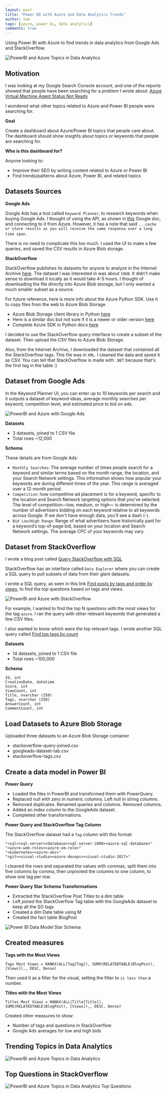 ```yaml
---
layout: post
title: "Power BI with Azure and Data Analytics Trends"
author: tom
tags: [azure, power bi, data analytics]
comments: true
---
```


Using Power BI with Azure to find trends in data analytics from Google Ads and StackOverflow.

![PowerBI and Azure Topics in Data Analytics](/assets/images/powerbi-azure-topics-data-analytics-dashboard.png)

## Motivation

I was looking at my Google Search Console account, and one of the reports showed that people have been searching for a problem I wrote about: [Azure Virtual Machine Agent Status Not Ready](../azure-vm-agent-status-is-not-ready/)

I wondered what other topics related to Azure and Power BI people were searching for.

**Goal**

Create a dashboard about Azure/Power BI topics that people care about. The dashboard should show insights about topics or keywords that people are searching for.

**Who is this dashboard for?**

Anyone looking to:

* Improve their SEO by writing content related to Azure or Power BI
* Find trends/patterns about Azure, Power BI, and related topics

## Datasets Sources

**Google Ads**

Google Ads has a tool called `Keyword Planner`, to research keywords when buying Google Ads. I thought of using the API, as shown in [this](https://developers.google.com/google-ads/api/docs/keyword-planning/overview) Google doc, and connecting to it from Azure. However, it has a note that said `...cache or store results as you will receive the same response over a long time span`.

There is no need to complicate this too much. I used the UI to make a few queries, and saved the CSV results in Azure Blob storage.

**StackOverflow**

StackOverflow publishes its datasets for anyone to analyze in the Internet Archive [here](https://archive.org/download/stackexchange). The dataset I was interested in was about `19GB`. It didn't make sense to download it locally as it would take 4-5 hours. I thought of downloading the file directly into Azure Blob storage, but I only wanted a much smaller subset as a source.

For future reference, here is more info about the Azure Python SDK. Use it to copy files from the web to Azure Blob Storage.

* Azure Blob Storage client library in Python [here](https://learn.microsoft.com/en-us/azure/storage/blobs/storage-quickstart-blobs-python?tabs=managed-identity%2Croles-azure-portal%2Csign-in-azure-cli)
* Here is a similar doc but not sure if it is a newer or older version [here](https://learn.microsoft.com/en-us/python/api/overview/azure/storage-blob-readme?view=azure-python)
* Complete Azure SDK in Python docs [here](https://learn.microsoft.com/en-us/azure/developer/python/sdk/azure-sdk-overview)

I decided to use the StackOverflow query interface to create a subset of the dataset. Then upload the CSV files to Azure Blob Storage.

Also, from the Internet Archive, I downloaded the dataset that contained all the StackOverflow tags. This file was in `XML`. I cleaned the data and saved it as CSV. You can tell that StackOverflow is made with `.NET` because that's the first tag in the table :)

## Dataset from Google Ads

In the Keyword Planner UI, you can enter up to 10 keywords per search and it outputs a dataset of keyword ideas, average monthly searches per keyword, competition level, and estimated price to bid on ads.

![PowerBI and Azure with Google Ads](/assets/images/powerbi-azure-google-ads-keyword-planner.png)

**Datasets**

* 3 datasets, joined to 1 CSV file
* Total rows ~12,000

**Schema**

These details are from Google Ads:

* `Monthly Searches`: The average number of times people search for a keyword and similar terms based on the month range, the location, and your Search Network settings. This information shows how popular your keywords are during different times of the year. This range is averaged over a 12-month period.
* `Competition`: how competitive ad placement is for a keyword, specific to the location and Search Network targeting options that you've selected. The level of competition—low, medium, or high— is determined by the number of advertisers bidding on each keyword relative to all keywords across Google. If we don't have enough data, you'll see a dash (-).
* `Bid Low/High Range`: Range of what advertisers have historically paid for a keyword’s top-of-page bid, based on your location and Search Network settings. The average CPC of your keywords may vary.

## Dataset from StackOverflow

I wrote a blog post called [Query StackOverflow with SQL](https://www.tomordonez.com/query-stackoverflow-sql/)

StackOverflow has an interface called `Data Explorer` where you can create a SQL query to pull subsets of data from their giant datasets.

I wrote a SQL query, as seen in this link [Find posts by tags and order by views](https://data.stackexchange.com/stackoverflow/query/1719207/find-posts-by-tags-and-order-by-views), to find the top questions based on tags and views.

![PowerBI and Azure with StackOverflow](/assets/images/powerbi-azure-stackoverflow.png)

For example, I wanted to find the top N questions with the most views for the tag `azure`. I ran the query with other relevant keywords that generated a few CSV files.

I also wanted to know which were the top relevant tags. I wrote another SQL query called [Find top tags by count](https://data.stackexchange.com/stackoverflow/query/1719502/find-top-tags-by-count)

**Datasets**

* 14 datasets, joined to 1 CSV file
* Total rows ~100,000

**Schema**

    Id, int
    CreationDate, datetime
    Score, int
    ViewCount, int
    Title, nvarchar (250)
    Tags, nvarchar (250)
    AnswerCount, int
    CommentCount, int

## Load Datasets to Azure Blob Storage

Uploaded three datasets to an Azure Blob Storage container

* stackoverflow-query-joined.csv
* googleads-dataset-tab.csv
* stackoverflow-tags.csv

## Create a data model in Power BI

**Power Query**

* Loaded the files in PowerBI and transformed them with PowerQuery.
* Replaced null with zero in numeric columns. Left null in string columns.
* Removed duplicates. Renamed queries and columns. Removed columns.
* Added an index column to the GoogleAds dataset.
* Completed other transformations.

**Power Query and StackOverflow Tag Column**

The StackOverflow dataset had a `Tag` column with this format:

    "<sql><sql-server><database><sql-server-2008><azure-sql-database>"
    "<azure-web-roles><azure-vm-role>"
    "<kubernetes><azure-aks>"
    "<git><visual-studio><azure-devops><visual-studio-2017>"

I cleaned the rows and separated the values with commas, split them into five columns by comma, then unpivoted the columns to one column, to show one tag per row.

**Power Query Star Schema Transformations**

* Extracted the StackOverflow Post Titles to a dim table
* Left joined the StackOverflow Tag table with the GoogleAds dataset to keep all the SO tags
* Created a dim Date table using M
* Created the fact table BlogPost

![Power BI Data Model Star Schema](/assets/images/powerbi-data-model-star-schema.png)

## Created measures

**Tags with the Most Views**

    Tags Most Views = RANKX(ALL(Tag[Tag]), SUMX(RELATEDTABLE(BlogPost), [Views]),, DESC, Dense)

Then used it as a filter for the visual, setting the filter to `is less than` a number.

**Titles with the Most Views**

    Titles Most Views = RANKX(ALL(Title[Title]), SUMX(RELATEDTABLE(BlogPost), [Views]),, DESC, Dense)

Created other measures to show:

* Number of tags and questions in StackOverflow
* Google Ads averages for low and high bids

## Trending Topics in Data Analytics

![PowerBI and Azure Topics in Data Analytics](/assets/images/powerbi-azure-topics-data-analytics-dashboard.png)

## Top Questions in StackOverflow

![PowerBI and Azure Topics in Data Analytics Top Questions](/assets/images/powerbi-azure-topics-data-analytics-top-questions.png)